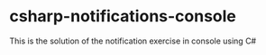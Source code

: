 # csharp-notifications-console
This is the solution of the notification exercise in console using C#

